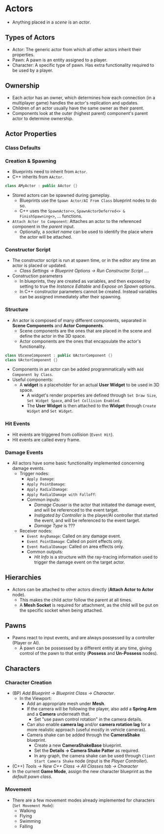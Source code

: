 # Actors

- Anything placed in a _scene_ is an _actor_.

## Types of Actors

- Actor: The generic actor from which all other actors inherit their properties.
- Pawn: A pawn is an entity assigned to a player.
- Character: A specific type of pawn. Has extra functionality required to be used by a player.

## Ownership

- Each actor has an owner, which determines how each connection (in a multiplayer game) handles the actor's replication and updates.
- Children of an actor usually have the same owner as their parent.
- Components look at the outer (highest parent) component's parent actor to determine ownership.

## Actor Properties

### Class Defaults

### Creation & Spawning

- Blueprints need to inherit from `Actor`.
- C++ inherits from `AActor`.

```C++
class AMyActor : public AActor {}
```

- Stored actors can be spawned during gameplay.
  - Blueprints use the `Spawn Actor/AI From Class` blueprint nodes to do so.
  - C++ uses the `SpawnActor<>`, `SpawnActorDeferred<> & FinishSpawning<>`, ... functions.
- `Attach Actor to Component`: Attaches an actor to the referenced component in the _parent_ input.
  - Optionally, a _socket name_ can be used to identify the place where the actor will be attached.

### Constructor Script

- The constructor script is run at spawn time, or in the editor any time an actor is placed or updated.
  - _Class Settings -> Blueprint Options -> Run Constructor Script ..._.
- Construction parameters
  - In blueprints, they are created as variables, and then exposed by setting to true the _Instance Editable_ and _Expose on Spawn_ options.
  - In C++ constructor parameters cannot be created. Instead variables can be assigned immediately after their spawning.

### Structure

- An actor is composed of many different components, separated in **Scene Components** and **Actor Components**.
  - Scene components are the ones that are placed in the scene and define the actor in the 3D space.
  - Actor components are the ones that encapsulate the actor's functionality.

```C++
class USceneComponent : public UActorComponent {}
class UActorComponent {}
```

- Components in an actor can be added programmatically with `Add Component by Class`.
- Useful components:
  - A **widget** is a placeholder for an actual **User Widget** to be used in 3D space.
    - A widget's render properties are defined through `Set Draw Size`, `Set Widget Space`, and `Set Collision Enabled`.
    - The **User Widget** is then attached to the **Widget** through `Create Widget` and `Set Widget`.

### Hit Events

- Hit events are triggered from collision (`Event Hit`).
- Hit events are called every frame.

### Damage Events

- All actors have some basic functionality implemented concerning damage events.
  - Trigger nodes:
    - `Apply Damage`:
    - `Apply PointDamage`:
    - `Apply RadialDamage`:
    - `Apply RadialDamage with Falloff`:
    - Common inputs:
      - _Damage Causer_ is the actor that initiated the damage event, and will be referenced to the event target.
      - _Instigated by Controller_ is the player/AI controller that started the event, and will be referenced to the event target.
      - _Damage Type_ is ???
  - Receiver nodes:
    - `Event AnyDamage`: Called on any damage event.
    - `Event PointDamage`: Called on point effects only.
    - `Event RadialDamage`: Called on area effects only.
    - Common outputs:
      - _Hit Info_ is a structure with the ray-tracing information used to trigger the damage event on the target actor.

## Hierarchies

- Actors can be attached to other actors directly (**Attach Actor to Actor** node).
  - This makes the child actor follow the parent at all times.
  - A **Mesh Socket** is required for attachment, as the child will be put on the specific socket when being attached.

## Pawns

- Pawns react to input events, and are always possessed by a controller (Player or AI).
  - A pawn can be possessed by a different entity at any time, giving control of the pawn to that entity (**Possess** and **Un-Possess** nodes).

## Characters

### Character Creation

- (BP) _Add Blueprint -> Blueprint Class -> Character_.
  - In the Viewport:
    - Add an appropriate mesh under **Mesh**.
    - If the camera will be following the player, also add a **Spring Arm** and a **Camera** underneath that.
      - Set "use pawn control rotation" in the camera details.
    - Can also enable **camera lag** and/or **camera rotation lag** for a more realistic approach (useful mostly in vehicle cameras).
    - Camera shake can be added through the **CameraShake** blueprint.
      - Create a new **CameraShakeBase** blueprint.
      - Set the **Details -> Camera Shake Patter** as required.
      - In any graph, the camera shake can be used through `Client Start Camera Shake` node (input is the _Player Controller_).
- (C++) _Tools -> New C++ Class -> All Classes tab -> Character_
- In the current **Game Mode**, assign the new character blueprint as the _default pawn class_.

### Movement

- There are a few movement modes already implemented for characters (`Set Movement Mode`):
  - Walking
  - Flying
  - Swimming
  - Falling
